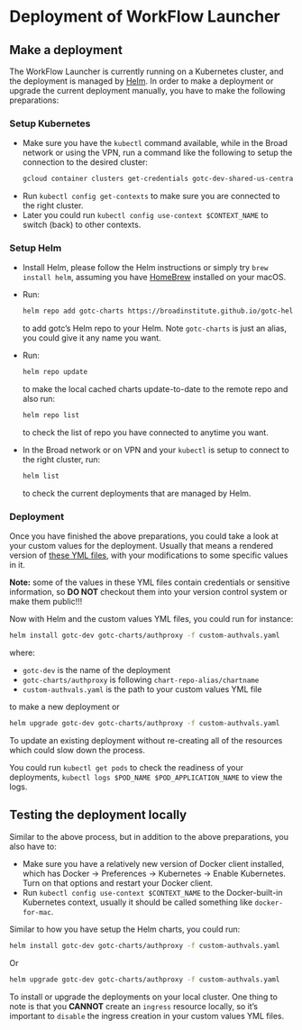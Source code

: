 # Deployment of WorkFlow Launcher

## Make a deployment
The WorkFlow Launcher is currently running on a Kubernetes cluster, and the deployment is managed by [Helm](https://helm.sh/docs/intro/install/). In order to make a deployment or upgrade the current deployment manually, you have to make the following preparations:

### Setup Kubernetes
- Make sure you have the `kubectl` command available, while in the Broad network or using the VPN, run a command like the following to setup the connection to the desired cluster:
    ```bash
    gcloud container clusters get-credentials gotc-dev-shared-us-central1-a --zone us-central1-a --project broad-gotc-dev
    ```
- Run `kubectl config get-contexts` to make sure you are connected to the right cluster.
- Later you could run `kubectl config use-context $CONTEXT_NAME` to switch (back) to other contexts.

### Setup Helm
- Install Helm, please follow the Helm instructions or simply try `brew install helm`, assuming you have [HomeBrew](https://brew.sh/) installed on your macOS.
- Run:
    ```bash
    helm repo add gotc-charts https://broadinstitute.github.io/gotc-helm-repo/
    ```
    to add gotc’s Helm repo to your Helm. Note `gotc-charts` is just an alias, you could give it any name you want. 

- Run:
    ```bash
    helm repo update
    ```
    to make the local cached charts update-to-date to the remote repo and also run:

    ```bash
    helm repo list
    ```
    to check the list of repo you have connected to anytime you want.

- In the Broad network or on VPN and your `kubectl` is setup to connect to the right cluster,  run:
    ```bash
    helm list
    ```
    to check the current deployments that are managed by Helm.

### Deployment
Once you have finished the above preparations, you could take a look at your custom values for the deployment. Usually that means a rendered version of [these YML files](https://github.com/broadinstitute/gotc-deploy/tree/master/deploy/gotc-dev/helm), with your modifications to some specific values in it. 

**Note:** some of the values in these YML files contain credentials or sensitive information, so **DO NOT** checkout them into your version control system or make them public!!!

Now with Helm and the custom values YML files, you could run for instance:

```bash
helm install gotc-dev gotc-charts/authproxy -f custom-authvals.yaml
```
where:

- `gotc-dev` is the name of the deployment 
- `gotc-charts/authproxy` is following `chart-repo-alias/chartname`
- `custom-authvals.yaml` is the path to your custom values YML file

to make a new deployment or
```bash
helm upgrade gotc-dev gotc-charts/authproxy -f custom-authvals.yaml
```
To update an existing deployment without re-creating all of the resources which could slow down the process.

You could run `kubectl get pods` to check the readiness of your deployments, `kubectl logs $POD_NAME $POD_APPLICATION_NAME` to view the logs.

## Testing the deployment locally
Similar to the above process, but in addition to the above preparations, you also have to:

- Make sure you have a relatively new version of Docker client installed, which has Docker -> Preferences -> Kubernetes -> Enable Kubernetes. Turn on that options and restart your Docker client.
- Run `kubectl config use-context $CONTEXT_NAME` to the Docker-built-in Kubernetes context, usually it should be called something like `docker-for-mac`.

Similar to how you have setup the Helm charts, you could run:

```bash
helm install gotc-dev gotc-charts/authproxy -f custom-authvals.yaml
```
Or 
```bash
helm upgrade gotc-dev gotc-charts/authproxy -f custom-authvals.yaml
```
To install or upgrade the deployments on your local cluster. One thing to note is that you **CANNOT** create an `ingress` resource locally, so it’s important to `disable` the ingress creation in your custom values YML files.
